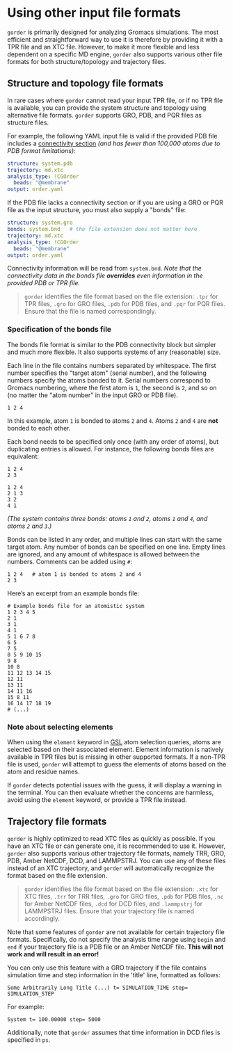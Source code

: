 # Using other input file formats

`gorder` is primarily designed for analyzing Gromacs simulations. The most efficient and straightforward way to use it is therefore by providing it with a TPR file and an XTC file. However, to make it more flexible and less dependent on a specific MD engine, `gorder` also supports various other file formats for both structure/topology and trajectory files.

## Structure and topology file formats

In rare cases where `gorder` cannot read your input TPR file, or if no TPR file is available, you can provide the system structure and topology using alternative file formats. `gorder` supports GRO, PDB, and PQR files as structure files.

For example, the following YAML input file is valid if the provided PDB file includes a [connectivity section](https://www.wwpdb.org/documentation/file-format-content/format33/sect10.html) *(and has fewer than 100,000 atoms due to PDB format limitations)*:

```yaml
structure: system.pdb
trajectory: md.xtc
analysis_type: !CGOrder
  beads: "@membrane"
output: order.yaml
```

If the PDB file lacks a connectivity section or if you are using a GRO or PQR file as the input structure, you must also supply a "bonds" file:

```yaml
structure: system.gro
bonds: system.bnd   # the file extension does not matter here
trajectory: md.xtc
analysis_type: !CGOrder
  beads: "@membrane"
output: order.yaml
```

Connectivity information will be read from `system.bnd`. *Note that the connectivity data in the bonds file **overrides** even information in the provided PDB or TPR file.*

> `gorder` identifies the file format based on the file extension: `.tpr` for TPR files, `.gro` for GRO files, `.pdb` for PDB files, and `.pqr` for PQR files. Ensure that the file is named correspondingly.

### Specification of the bonds file

The bonds file format is similar to the PDB connectivity block but simpler and much more flexible. It also supports systems of any (reasonable) size.

Each line in the file contains numbers separated by whitespace. The first number specifies the "target atom" (serial number), and the following numbers specify the atoms bonded to it. Serial numbers correspond to Gromacs numbering, where the first atom is `1`, the second is `2`, and so on (no matter the "atom number" in the input GRO or PDB file).

```bnd
1 2 4
```

In this example, atom `1` is bonded to atoms `2` and `4`. Atoms `2` and `4` are **not** bonded to each other.

Each bond needs to be specified only once (with any order of atoms), but duplicating entries is allowed. For instance, the following bonds files are equivalent:

```bnd
1 2 4
2 3
```

```bnd
1 2 4
2 1 3
3 2
4 1
```

*(The system contains three bonds: atoms `1` and `2`, atoms `1` and `4`, and atoms `2` and `3`.)*

Bonds can be listed in any order, and multiple lines can start with the same target atom. Any number of bonds can be specified on one line. Empty lines are ignored, and any amount of whitespace is allowed between the numbers. Comments can be added using `#`:

```bnd
1 2 4   # atom 1 is bonded to atoms 2 and 4
2 3
```

Here’s an excerpt from an example bonds file:

```bnd
# Example bonds file for an atomistic system
1 2 3 4 5
2 1
3 1
4 1
5 1 6 7 8
6 5
7 5
8 5 9 10 15
9 8
10 8
11 12 13 14 15
12 11
13 11
14 11 16
15 8 11
16 14 17 18 19
# (...)
```

### Note about selecting elements

When using the `element` keyword in [GSL](https://ladme.github.io/gsl-guide/) atom selection queries, atoms are selected based on their associated element. Element information is natively available in TPR files but is missing in other supported formats. If a non-TPR file is used, `gorder` will attempt to guess the elements of atoms based on the atom and residue names.

If `gorder` detects potential issues with the guess, it will display a warning in the terminal. You can then evaluate whether the concerns are harmless, avoid using the `element` keyword, or provide a TPR file instead.

## Trajectory file formats

`gorder` is highly optimized to read XTC files as quickly as possible. If you have an XTC file or can generate one, it is recommended to use it. However, `gorder` also supports various other trajectory file formats, namely TRR, GRO, PDB, Amber NetCDF, DCD, and LAMMPSTRJ. You can use any of these files instead of an XTC trajectory, and `gorder` will automatically recognize the format based on the file extension.

> `gorder` identifies the file format based on the file extension: `.xtc` for XTC files, `.trr` for TRR files, `.gro` for GRO files, `.pdb` for PDB files, `.nc` for Amber NetCDF files, `.dcd` for DCD files, and `.lammpstrj` for LAMMPSTRJ files. Ensure that your trajectory file is named accordingly.

Note that some features of `gorder` are not available for certain trajectory file formats. Specifically, do not specify the analysis time range using `begin` and `end` if your trajectory file is a PDB file or an Amber NetCDF file. **This will not work and will result in an error!** 

You can only use this feature with a GRO trajectory if the file contains simulation time and step information in the 'title' line, formatted as follows:

```text
Some Arbitrarily Long Title (...) t= SIMULATION_TIME step= SIMULATION_STEP
```

For example:

```text
System t= 100.00000 step= 5000
```

Additionally, note that `gorder` assumes that time information in DCD files is specified in `ps`.